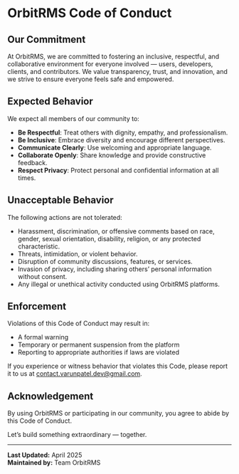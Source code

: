# OrbitRMS Code of Conduct

## Our Commitment

At OrbitRMS, we are committed to fostering an inclusive, respectful, and collaborative environment for everyone involved — users, developers, clients, and contributors. We value transparency, trust, and innovation, and we strive to ensure everyone feels safe and empowered.

## Expected Behavior

We expect all members of our community to:

- **Be Respectful**: Treat others with dignity, empathy, and professionalism.
- **Be Inclusive**: Embrace diversity and encourage different perspectives.
- **Communicate Clearly**: Use welcoming and appropriate language.
- **Collaborate Openly**: Share knowledge and provide constructive feedback.
- **Respect Privacy**: Protect personal and confidential information at all times.

## Unacceptable Behavior

The following actions are not tolerated:

- Harassment, discrimination, or offensive comments based on race, gender, sexual orientation, disability, religion, or any protected characteristic.
- Threats, intimidation, or violent behavior.
- Disruption of community discussions, features, or services.
- Invasion of privacy, including sharing others’ personal information without consent.
- Any illegal or unethical activity conducted using OrbitRMS platforms.

## Enforcement

Violations of this Code of Conduct may result in:

- A formal warning
- Temporary or permanent suspension from the platform
- Reporting to appropriate authorities if laws are violated

If you experience or witness behavior that violates this Code, please report it to us at [contact.varunpatel.dev@gmail.com](mailto:contact.varunpatel.dev@gmail.com).

## Acknowledgement

By using OrbitRMS or participating in our community, you agree to abide by this Code of Conduct.

Let’s build something extraordinary — together.

---

**Last Updated:** April 2025  
**Maintained by:** Team OrbitRMS
